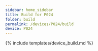 ```yaml
---
sidebar: home_sidebar
title: Build for P024
folder: build
permalink: /devices/P024/build
device: P024
---
```

{% include templates/device_build.md %}
